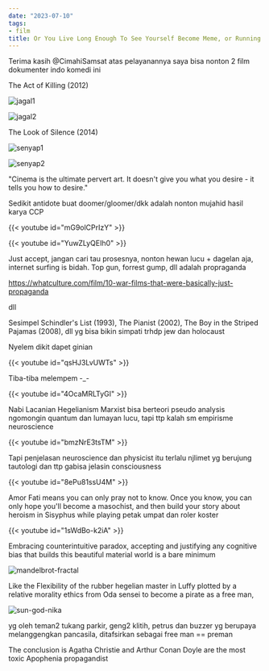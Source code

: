 ```yaml
---
date: "2023-07-10"
tags:
- film
title: Or You Live Long Enough To See Yourself Become Meme, or Running a White Woman's Instagram
---
```


Terima kasih @CimahiSamsat atas pelayanannya saya bisa nonton 2 film dokumenter indo komedi ini

The Act of Killing (2012)

![jagal1](https://catatankemalasan.files.wordpress.com/2023/07/jagal1.png)

![jagal2](https://catatankemalasan.files.wordpress.com/2023/07/jagal2.png)

The Look of Silence (2014)

![senyap1](https://catatankemalasan.files.wordpress.com/2023/07/senyap1.png)

![senyap2](https://catatankemalasan.files.wordpress.com/2023/07/senyap2.png)

"Cinema is the ultimate pervert art. It doesn't give you what you desire - it tells you how to desire."

Sedikit antidote buat doomer/gloomer/dkk adalah nonton mujahid hasil karya CCP

{{< youtube id="mG9olCPrIzY" >}}

{{< youtube id="YuwZLyQEIh0" >}}


Just accept, jangan cari tau prosesnya, nonton hewan lucu + dagelan aja, internet surfing is bidah. Top gun, forrest gump, dll adalah propraganda

https://whatculture.com/film/10-war-films-that-were-basically-just-propaganda 

dll

Sesimpel Schindler's List (1993), The Pianist (2002), The Boy in the Striped Pajamas (2008), dll yg bisa bikin simpati trhdp jew dan holocaust

Nyelem dikit dapet ginian

{{< youtube id="qsHJ3LvUWTs" >}}

Tiba-tiba melempem -_-

{{< youtube id="4OcaMRLTyGI" >}}

Nabi Lacanian Hegelianism Marxist bisa berteori pseudo analysis ngomongin quantum dan lumayan lucu, tapi ttp kalah sm empirisme neuroscience

{{< youtube id="bmzNrE3tsTM" >}}

Tapi penjelasan neuroscience dan physicist itu terlalu njlimet yg berujung tautologi dan ttp gabisa jelasin consciousness

{{< youtube id="8ePu81ssU4M" >}}

Amor Fati means you can only pray not to know. Once you know, you can only hope you'll become a masochist, and then build your story about heroism in Sisyphus while playing petak umpat dan roler koster

{{< youtube id="1sWdBo-k2iA" >}}

Embracing counterintuitive paradox, accepting and justifying any cognitive bias that builds this beautiful material world is a bare minimum

![mandelbrot-fractal](https://catatankemalasan.files.wordpress.com/2023/07/fractal-mandelbrotian.png)

Like the Flexibility of the rubber hegelian master in Luffy plotted by a relative morality ethics from Oda sensei to become a pirate as a free man,

![sun-god-nika](https://catatankemalasan.files.wordpress.com/2023/07/sun-god-nika.jpg)

yg oleh teman2 tukang parkir, geng2 klitih, petrus dan buzzer yg berupaya melanggengkan pancasila, ditafsirkan sebagai free man == preman

The conclusion is Agatha Christie and Arthur Conan Doyle are the most toxic Apophenia propagandist